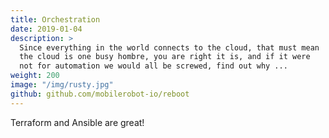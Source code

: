 ```yaml
---
title: Orchestration
date: 2019-01-04
description: >
  Since everything in the world connects to the cloud, that must mean
  the cloud is one busy hombre, you are right it is, and if it were
  not for automation we would all be screwed, find out why ...
weight: 200
image: "/img/rusty.jpg"
github: github.com/mobilerobot-io/reboot
---
```


Terraform and Ansible are great!
